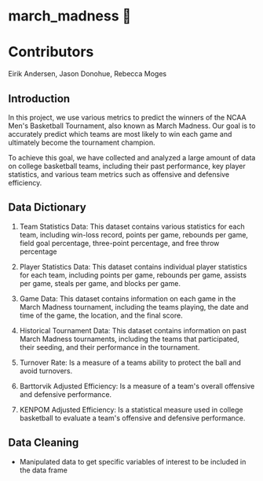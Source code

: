 # march_madness 🏀

# Contributors
Eirik Andersen, Jason Donohue, Rebecca Moges

## Introduction 

In this project, we use various metrics to predict the winners of the NCAA Men's Basketball Tournament, also known as March Madness. Our goal is to accurately predict which teams are most likely to win each game and ultimately become the tournament champion.

To achieve this goal, we have collected and analyzed a large amount of data on college basketball teams, including their past performance, key player statistics, and various team metrics such as offensive and defensive efficiency.

 ## Data Dictionary
 
1. Team Statistics Data: This dataset contains various statistics for each team, including win-loss record, points per game, rebounds per game, field goal percentage, three-point percentage, and free throw percentage
 
2. Player Statistics Data: This dataset contains individual player statistics for each team, including points per game, rebounds per game, assists per game, steals per game, and blocks per game.
 
3. Game Data: This dataset contains information on each game in the March Madness tournament, including the teams playing, the date and time of the game, the location, and the final score.
 
4. Historical Tournament Data: This dataset contains information on past March Madness tournaments, including the teams that participated, their seeding, and their performance in the tournament.
 
5. Turnover Rate: Is a measure of a teams ability to protect the ball and avoid turnovers. 
 
6. Barttorvik Adjusted Efficiency: Is a measure of a team's overall offensive and defensive performance. 

7. KENPOM Adjusted Efficiency: Is a statistical measure used in college basketball to evaluate a team's offensive and defensive performance. 
## Data Cleaning 
* Manipulated data to get specific variables of interest to be included in the data frame

 
